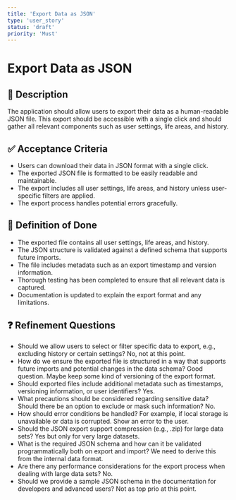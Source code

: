 ```yaml
---
title: 'Export Data as JSON'
type: 'user_story'
status: 'draft'
priority: 'Must'
---
```


# Export Data as JSON

## 📌 Description

The application should allow users to export their data as a human-readable JSON file. This export should be accessible with a single click and should gather all relevant components such as user settings, life areas, and history.

## ✅ Acceptance Criteria

- Users can download their data in JSON format with a single click.
- The exported JSON file is formatted to be easily readable and maintainable.
- The export includes all user settings, life areas, and history unless user-specific filters are applied.
- The export process handles potential errors gracefully.

## 🎯 Definition of Done

- The exported file contains all user settings, life areas, and history.
- The JSON structure is validated against a defined schema that supports future imports.
- The file includes metadata such as an export timestamp and version information.
- Thorough testing has been completed to ensure that all relevant data is captured.
- Documentation is updated to explain the export format and any limitations.

## ❓ Refinement Questions

- Should we allow users to select or filter specific data to export, e.g., excluding history or certain settings? No, not at this point.
- How do we ensure the exported file is structured in a way that supports future imports and potential changes in the data schema? Good question. Maybe keep some kind of versioning of the export format.
- Should exported files include additional metadata such as timestamps, versioning information, or user identifiers? Yes.
- What precautions should be considered regarding sensitive data? Should there be an option to exclude or mask such information? No.
- How should error conditions be handled? For example, if local storage is unavailable or data is corrupted. Show an error to the user.
- Should the JSON export support compression (e.g., .zip) for large data sets? Yes but only for very large datasets.
- What is the required JSON schema and how can it be validated programmatically both on export and import? We need to derive this from the internal data format.
- Are there any performance considerations for the export process when dealing with large data sets? No.
- Should we provide a sample JSON schema in the documentation for developers and advanced users? Not as top prio at this point.
